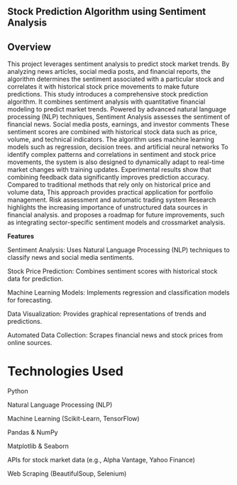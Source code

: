 ## Stock Prediction Algorithm using Sentiment Analysis

## Overview

This project leverages sentiment analysis to predict stock market trends. By analyzing news articles, social media posts, and financial reports, the algorithm determines the sentiment associated with a particular stock and correlates it with historical stock price movements to make future predictions.
This study introduces a comprehensive stock prediction algorithm. It combines sentiment analysis with quantitative financial modeling to predict market trends. Powered
by advanced natural language processing (NLP) techniques, Sentiment Analysis assesses the sentiment of financial news. Social media posts, earnings, and investor comments These sentiment scores are combined with historical stock data such as price,
volume, and technical indicators.
The algorithm uses machine learning models such as regression, decision trees. and
artificial neural networks To identify complex patterns and correlations in sentiment and
stock price movements, the system is also designed to dynamically adapt to real-time
market changes with training updates.
Experimental results show that combining feedback data significantly improves prediction accuracy. Compared to traditional methods that rely only on historical price and
volume data, This approach provides practical application for portfolio management.
Risk assessment and automatic trading system Research highlights the increasing importance of unstructured data sources in financial analysis. and proposes a roadmap for
future improvements, such as integrating sector-specific sentiment models and crossmarket analysis.


**Features**

Sentiment Analysis: Uses Natural Language Processing (NLP) techniques to classify news and social media sentiments.

Stock Price Prediction: Combines sentiment scores with historical stock data for prediction.

Machine Learning Models: Implements regression and classification models for forecasting.

Data Visualization: Provides graphical representations of trends and predictions.

Automated Data Collection: Scrapes financial news and stock prices from online sources.

# **Technologies Used**

Python

Natural Language Processing (NLP)

Machine Learning (Scikit-Learn, TensorFlow)

Pandas & NumPy

Matplotlib & Seaborn

APIs for stock market data (e.g., Alpha Vantage, Yahoo Finance)

Web Scraping (BeautifulSoup, Selenium)

